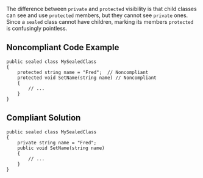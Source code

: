 The difference between `private` and `protected` visibility is that child classes can see and use `protected` members, but they cannot see `private` ones. Since a `sealed` class cannot have children, marking its members `protected` is confusingly pointless.
 
## Noncompliant Code Example

    public sealed class MySealedClass
    {
        protected string name = "Fred";  // Noncompliant
        protected void SetName(string name) // Noncompliant
        {
            // ...
        }
    }

## Compliant Solution

    public sealed class MySealedClass
    {
        private string name = "Fred";
        public void SetName(string name)
        {
            // ...
        }
    }